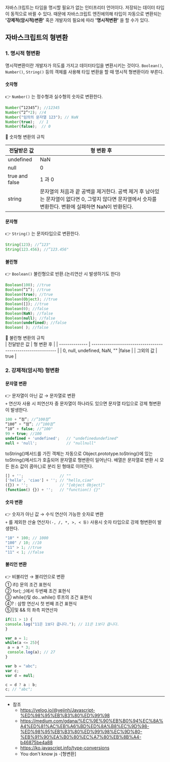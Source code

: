 자바스크립트는 타임을 명시할 필요가 없는 인터프리터 언어이다. 저장되는 데이터 타입이 동적으로 바뀔 수 있다. 때문에 자바스크립트 엔진에의해 타입이 자동으로 변환되는 **'강제적(암시적)변환'** 혹은 개발자의 필요에 따라 **'명시적변환'** 을 할 수가 있다.

## 자바스크립트의 형변환

### 1. 명시적 형변환  
 명시적변환이란 개발자가 의도를 가지고 데이터타입을 변환시키는 것이다. ```Boolean()```, ```Number()```, ```String()``` 등의 객체를 사용해 타입 변환을 할 때 명시적 형변환이라 부른다.  

#### 숫자형  
:point_right:  ```Number()``` 는 정수형과 실수형의 숫자로 변환한다.

```js
Number(“12345”); //12345
Number(“2”*2); //4
Number("임의의 문자열 123"); // NaN
Number(true);  // 1
Number(false);  // 0
```

:pushpin: 숫자형 변환의 규칙  

| 전달받은 값    | 형 변환 후                                                   |
| -------------- | ------------------------------------------------------------ |
| undefined      | NaN                                                          |
| null           | 0                                                            |
| true and false | 1 과 0                                                       |
| string         | 문자열의 처음과 끝 공백을 제거한다. 공백 제거 후 남아있는 문자열이 없다면 0, 그렇지 않다면 문자열에서 숫자를 변환한다. 변환에 실패하면 NaN이 반환된다. |

#### 문자형
:point_right:  ```String()``` 는 문자타입으로 변환한다.

```js
String(123); //”123"
String(123.456); //”123.456"
```

#### 불린형
:point_right:  ```Boolean()``` 불린형으로 반환.(논리연산 시 발생하기도 한다)

```js
Boolean(100); //true
Boolean(“1”); //true
Boolean(true); //true
Boolean(Object); //true
Boolean([]); //true
Boolean(0); //false
Boolean(NaN); //false
Boolean(null); //false
Boolean(undefined); //false
Boolean( ); //false
```

:pushpin: 불린형 변환의 규칙  
| 전달받은 값    | 형 변환 후                                        |
| -------------- | ------------------------------------------------------------ |
| 0, null, undefined, NaN, ""   |false                              |
| 그외의 값   | true                                                 |

### 2. 강제적(암시적) 형변환  

#### 문자열 변환
:point_right: 문자열이 아닌 값 → 문자열로 변환  
```+``` 연산자 사용 시 피연산자 중 문자열이 하나라도 있으면 문자열 타입으로 강제 형변환이 발생한다.
```js
100 + “점”; //”100점”
“100” + “점”; //”100점”
“10” + false; //”100"
99 + true; //100
undefined + 'undefined';   // "undefinedundefined"
null + 'null';             // "nullnull"
```
toString()메서드를 가진 객체는 자동으로 Object.prototype.toString()에 있는 toString()메서드가 호출되어 문자열로 형변환이 일어난다.
배열은 문자열로 변환 시 모든 원소 값이 콤마(,)로 분리 된 형태로 이어진다.  
```js
[] + '';                // ""
['hello', 'ciao'] + ''; // "hello,ciao"
({}) + '';              // "[object Object]"
(function() {}) + '';   // "function() {}"
```
#### 숫자 변환
:point_right: 숫자가 아닌 값 → 수식 연산이 가능한 숫자로 변환  
```+``` 를 제외한 산술 연산자```(-, /, *, >, < 등)``` 사용시 숫자 타입으로 강제 형변환이 발생한다.
```js
"10" * 100; // 1000
"100" / 10; //10
"11" > 1; //true
"11" < 1; //false
```
#### 불리언 변환
:point_right: 비불리언 → 불리언으로 변환  
① if() 문의 조건 표현식  
② for(; ;)에서 두번째 조건 표현식  
③ while()및 do...while() 루프의 조건 표현식  
④? : 삼항 연산시 첫 번째 조건 표현식  
⑤||및 && 의 좌측 피연산자  
```js
if(11 > 1) {
console.log("11은 1보다 큽니다."); // 11은 1보다 큽니다.
}

var a = 1;
while(a <= 25){
 a = a * 3;
 console.log(a); // 27
}

var b = "abc";
var c;
var d = null;

c = d ? a : b;
c; // "abc";
```
--------------------
* 참조  
  * https://velog.io/@yejinh/Javascript-%ED%98%95%EB%B3%80%ED%99%98  
  * https://medium.com/gdana/%EC%9E%90%EB%B0%94%EC%8A%A4%ED%81%AC%EB%A6%BD%ED%8A%B8%EC%9D%98-%ED%98%95%EB%B3%80%ED%99%98%EC%9D%80-%EB%91%90%EA%B0%80%EC%A7%80%EB%8B%A4-b46875be4a88  
  * https://ko.javascript.info/type-conversions  
  * You don't know js -[형변환]  





